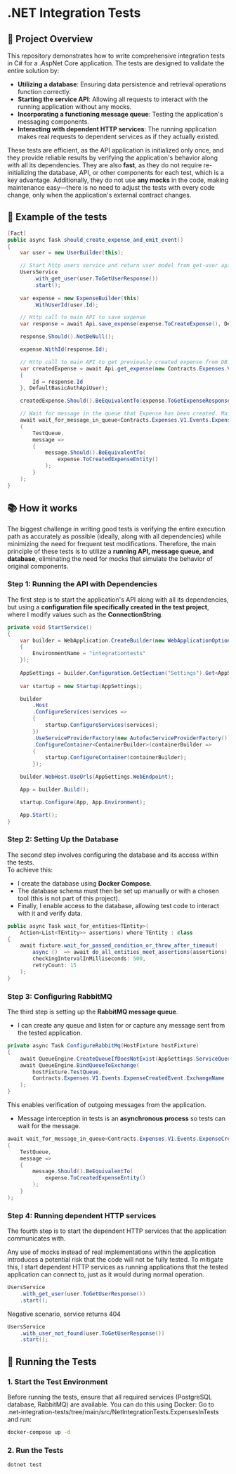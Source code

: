 # .NET Integration Tests

## 📌 Project Overview
This repository demonstrates how to write comprehensive integration tests in C# for a .AspNet Core application. The tests are designed to validate the entire solution by:

- **Utilizing a database**: Ensuring data persistence and retrieval operations function correctly.
- **Starting the service API**: Allowing all requests to interact with the running application without any mocks.
- **Incorporating a functioning message queue**: Testing the application's messaging components.
- **Interacting with dependent HTTP services**: The running application makes real requests to dependent services as if they actually existed.

These tests are efficient, as the API application is initialized only once, and they provide reliable results by verifying the application's behavior along with all its dependencies. They are also **fast**, as they do not require re-initializing the database, API, or other components for each test, which is a key advantage. Additionally, they do not use **any mocks** in the code, making maintenance easy—there is no need to adjust the tests with every code change, only when the application's external contract changes.

## 🚀 Example of the tests

```csharp
[Fact]
public async Task should_create_expense_and_emit_event()
{
    var user = new UserBuilder(this);

    // Start http users service and return user model from get-user api method
    UsersService
        .with_get_user(user.ToGetUserResponse())
        .start();
    
    var expense = new ExpenseBuilder(this)
        .WithUserId(user.Id);

    // Http call to main API to save expense
    var response = await Api.save_expense(expense.ToCreateExpense(), DefaultBasicAuthApiUser);

    response.Should().NotBeNull();

    expense.WithId(response.Id);

    // Http call to main API to get previously created expense from DB
    var createdExpense = await Api.get_expense(new Contracts.Expenses.V1.Get.Request()
    {
        Id = response.Id
    }, DefaultBasicAuthApiUser);

    createdExpense.Should().BeEquivalentTo(expense.ToGetExpenseResponse(response.Id));

    // Wait for message in the queue that Expense has been created. Main API application emits the event after user creation in DB
    await wait_for_message_in_queue<Contracts.Expenses.V1.Events.ExpenseCreatedEvent>
    (
        TestQueue, 
        message =>
        {
            message.Should().BeEquivalentTo(
                expense.ToCreatedExpenseEntity()
            );
        }
    );
}
```

## 📚 How it works

The biggest challenge in writing good tests is verifying the entire execution path as accurately as possible (ideally, along with all dependencies) while minimizing the need for frequent test modifications. Therefore, the main principle of these tests is to utilize a **running API, message queue, and database**, eliminating the need for mocks that simulate the behavior of original components.  

### **Step 1: Running the API with Dependencies**  
The first step is to start the application's API along with all its dependencies, but using a **configuration file specifically created in the test project**, where I modify values such as the **ConnectionString**.  
```csharp
private void StartService()
{
    var builder = WebApplication.CreateBuilder(new WebApplicationOptions()
    {
        EnvironmentName = "integrationtests"
    });
    
    AppSettings = builder.Configuration.GetSection("Settings").Get<AppSettings>();
    
    var startup = new Startup(AppSettings);

    builder
        .Host
        .ConfigureServices(services =>
        {
            startup.ConfigureServices(services);
        })
        .UseServiceProviderFactory(new AutofacServiceProviderFactory())
        .ConfigureContainer<ContainerBuilder>(containerBuilder =>
        {
            startup.ConfigureContainer(containerBuilder);
        });

    builder.WebHost.UseUrls(AppSettings.WebEndpoint);

    App = builder.Build();

    startup.Configure(App, App.Environment);

    App.Start();
}
```

### **Step 2: Setting Up the Database**  
The second step involves configuring the database and its access within the tests.  
To achieve this:  
- I create the database using **Docker Compose**.  
- The database schema must then be set up manually or with a chosen tool (this is not part of this project).  
- Finally, I enable access to the database, allowing test code to interact with it and verify data.  
```csharp
public async Task wait_for_entities<TEntity>(
    Action<List<TEntity>> assertions) where TEntity : class
{
    await fixture.wait_for_passed_condition_or_throw_after_timeout(
        async ()  => await do_all_entities_meet_assertions(assertions),
        checkingIntervalInMilliseconds: 500,
        retryCount: 15
    );
}
```

### **Step 3: Configuring RabbitMQ**  
The third step is setting up the **RabbitMQ message queue**.  
- I can create any queue and listen for or capture any message sent from the tested application.
```csharp
private async Task ConfigureRabbitMq(HostFixture hostFixture)
{
    await QueueEngine.CreateQueueIfDoesNotExist(AppSettings.ServiceQueueName);
    await QueueEngine.BindQueueToExchange(
        hostFixture.TestQueue,
        Contracts.Expenses.V1.Events.ExpenseCreatedEvent.ExchangeName
    );
}
```
This enables verification of outgoing messages from the application.  

- Message interception in tests is an **asynchronous process** so tests can wait for the message.

```csharp
await wait_for_message_in_queue<Contracts.Expenses.V1.Events.ExpenseCreatedEvent>
(
    TestQueue, 
    message =>
    {
        message.Should().BeEquivalentTo(
            expense.ToCreatedExpenseEntity()
        );
    }
);
```

### **Step 4: Running dependent HTTP services**  
The fourth step is to start the dependent HTTP services that the application communicates with.

Any use of mocks instead of real implementations within the application introduces a potential risk that the code will not be fully tested. To mitigate this, I start dependent HTTP services as running applications that the tested application can connect to, just as it would during normal operation.

```csharp
UsersService
    .with_get_user(user.ToGetUserResponse())
    .start();
```

Negative scenario, service returns 404
```csharp
UsersService
    .with_user_not_found(user.ToGetUserResponse())
    .start();
```

## 🚀 Running the Tests
### 1. Start the Test Environment
Before running the tests, ensure that all required services (PostgreSQL database, RabbitMQ) are available. You can do this using Docker:
Go to .net-integration-tests/tree/main/src/NetIntegrationTests.ExpensesInTests and run:
```sh
docker-compose up -d
```

### 2. Run the Tests
```sh
dotnet test
```

